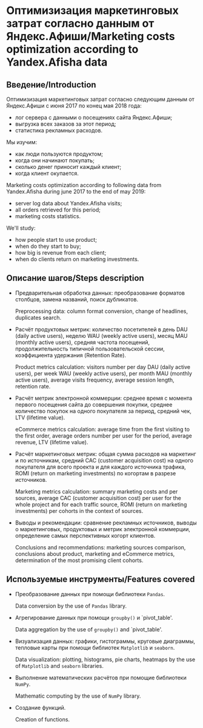 # Оптимизизация маркетинговых затрат согласно данным от Яндекс.Афиши/Marketing costs optimization according to Yandex.Afisha data

## Введение/Introduction

Оптимизизация маркетинговых затрат согласно следующим данным от Яндекс.Афиши с июня 2017 по конец мая 2018 года:
- лог сервера с данными о посещениях сайта Яндекс.Афиши;
- выгрузка всех заказов за этот период;
- статистика рекламных расходов.

Мы изучим:
- как люди пользуются продуктом;
- когда они начинают покупать;
- сколько денег приносит каждый клиент;
- когда клиент окупается.

Marketing costs optimization according to following data from Yandex.Afisha during june 2017 to the end of may 2019:
- server log data about Yandex.Afisha visits;
- all orders retrieved for this period;
- marketing costs statistics.

We'll study:
- how people start to use product;
- when do they start to buy;
- how big is revenue from each client;
- when do clients return on marketing investments.

## Описание шагов/Steps description
- Предварительная обработка данных: преобразование форматов столбцов, замена названий, поиск дубликатов.

  Preprocessing data: column format conversion, change of headlines, duplicates search.
  
- Расчёт продуктовых метрик: количество посетителей в день DAU (daily active users), неделю WAU (weekly active users), месяц MAU (monthly active users), средняя частота посещений, продолжительность типичной пользовательской сессии, коэффициента удержания (Retention Rate).

  Product metrics calculation: visitors number per day DAU (daily active users), per week WAU (weekly active users), per month MAU (monthly active users), average visits frequency, average session length, retention rate.
  
- Расчёт метрик электронной коммерции: среднее время с момента первого посещения сайта до совершения покупки, среднее количество покупок на одного покупателя за период, средний чек, LTV (lifetime value).

  eCommerce metrics calculation: average time from the first visiting to the first order, average orders number per user for the period, average revenue, LTV (lifetime value).
  
- Расчёт маркетинговых метрик: общая сумма расходов на маркетинг и по источникам, средний CAC (customer acquisition cost) на одного покупателя для всего проекта и для каждого источника трафика, ROMI (return on marketing investments) по когортам в разрезе источников.

  Marketing metrics calculation: summary marketing costs and per sources, average CAC (customer acquisition cost) per user for the whole project and for each traffic source, ROMI (return on marketing investments) per cohorts in the context of sources.
  
- Выводы и рекомендации: сравнение рекламных источников, выводы о маркетинговых, продуктовых и метрик электронной коммерции, определение самых перспективных когорт клиентов.

  Conclusions and recommendations: marketing sources comparison, conclusions about product, marketing and eCommerce metrics, determination of the most promising client cohorts.

## Используемые инструменты/Features covered
- Преобразование данных при помощи библиотеки `Pandas`.
  
  Data conversion by the use of `Pandas` library.
  
- Агрегирование данных при помощи `groupby()` и `pivot_table'.
  
  Data aggregation by the use of `groupby()` and `pivot_table'.
  
- Визуализация данных: графики, гистограммы, круговые диаграммы, тепловые карты при помощи библиотек `Matplotlib` и `seaborn`.
  
  Data visualization: plotting, histograms, pie charts, heatmaps by the use of `Matplotlib` and `seaborn` libraries.
  
- Выполнение математических расчётов при помощие библиотеки `NumPy`.
  
  Mathematic computing by the use of `NumPy` library.
  
- Создание функций.
  
  Creation of functions.
